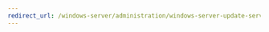 ```yaml
---
redirect_url: /windows-server/administration/windows-server-update-services/deploy/3-approve-and-deploy-updates-in-wsus.md
---
```

